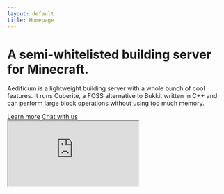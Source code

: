 ```yaml
---
layout: default
title: Homepage
---
```


<div class="jumbotron">
	<h1>A semi-whitelisted building server for Minecraft.</h1>
	<p class="lead">Aedificum is a lightweight building server with a whole bunch of cool features. It runs Cuberite, a FOSS alternative to Bukkit written in C++ and can perform large block operations without using too much memory.</p>
	<a class="btn btn-large" id="btn-left" href="/about">Learn more</a>
	<a class="btn btn-large btn-success" id="btn-right" href="/irc">Chat with us</a>
</div>
<!-- Embedded gameserver map -->
<div class="hero-unit">
	<!-- nts: update this -->
	<!-- worldname -> adminworld & mapname -> surface & zoom -> 5 & x -> 5, y -> 70, z -> 20 & nogui -> true -->
	<iframe src="https://secure.aedi.app/map?worldname=adminworld&amp;mapname=surface&amp;zoom=5&amp;x=5&amp;y=70&amp;z=20&amp;nogui=true"></iframe>
</div>
